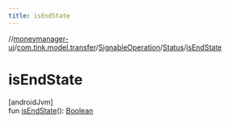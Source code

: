 ```yaml
---
title: isEndState
---
```

//[moneymanager-ui](../../../../index.html)/[com.tink.model.transfer](../../index.html)/[SignableOperation](../index.html)/[Status](index.html)/[isEndState](is-end-state.html)



# isEndState



[androidJvm]\
fun [isEndState](is-end-state.html)(): [Boolean](https://kotlinlang.org/api/latest/jvm/stdlib/kotlin/-boolean/index.html)




